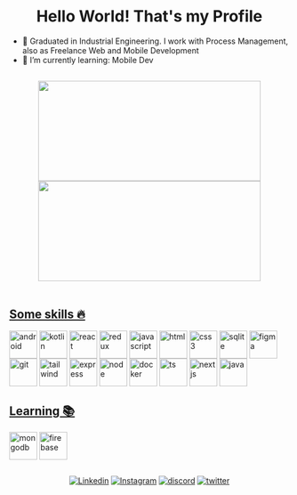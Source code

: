 ## <h1 align="center">Hello World! That's my Profile</h2>

- 🚀 Graduated in Industrial Engineering. I work with Process Management, also as Freelance Web and Mobile Development
- 🌱 I’m currently learning: Mobile Dev



##

<div align="center" >  
<a href="https://github.com/valtercfjunior">
<img  height="180em" width="400em" src="https://github-readme-stats.vercel.app/api?username=valtercfjunior&show_icons=true&theme=nightowl"/>
<img  height="180em" width="400em" src="https://github-readme-stats.vercel.app/api/top-langs/?username=valtercfjunior&layout=compact&theme=nightowl"/>
</div>
  <br>
  
## Some skills 🔥
  

<div style="display: inline-block">

<img align="center" height="50em" src="https://cdn.jsdelivr.net/gh/devicons/devicon/icons/android/android-original.svg" alt="android">  
<img align="center" height="50em" src="https://cdn.jsdelivr.net/gh/devicons/devicon/icons/kotlin/kotlin-original.svg" alt="kotlin">  
<img align="center" height="50em" src="https://cdn.jsdelivr.net/gh/devicons/devicon/icons/react/react-original.svg" alt="react">  
<img align="center" height="50em" src="https://cdn.jsdelivr.net/gh/devicons/devicon/icons/redux/redux-original.svg" alt="redux">
<img align="center" height="50em" src="https://cdn.jsdelivr.net/gh/devicons/devicon/icons/javascript/javascript-original.svg" alt="javascript">
<img align="center" height="50em" src="https://cdn.jsdelivr.net/gh/devicons/devicon/icons/html5/html5-original.svg" alt="html">
<img align="center" height="50em" src="https://cdn.jsdelivr.net/gh/devicons/devicon/icons/css3/css3-original.svg" alt="css3">
<img align="center" height="50em" src="https://cdn.jsdelivr.net/gh/devicons/devicon/icons/sqlite/sqlite-original.svg" alt="sqlite">    
<img align="center" height="50em" src="https://cdn.jsdelivr.net/gh/devicons/devicon/icons/figma/figma-original.svg" alt="figma">
<img align="center" height="50em" src="https://cdn.jsdelivr.net/gh/devicons/devicon/icons/git/git-original.svg" alt="git">
<img align="center" height="50em" src="https://cdn.jsdelivr.net/gh/devicons/devicon/icons/tailwindcss/tailwindcss-plain.svg" alt="tailwind">
<img align="center" height="50em" src="https://cdn.jsdelivr.net/gh/devicons/devicon/icons/express/express-original.svg" alt="express">
<img align="center" height="50em" src="https://cdn.jsdelivr.net/gh/devicons/devicon/icons/nodejs/nodejs-original.svg" alt="node">
<img align="center" height="50em" src="https://cdn.jsdelivr.net/gh/devicons/devicon/icons/docker/docker-original.svg" alt="docker">
<img align="center" height="50em" src="https://cdn.jsdelivr.net/gh/devicons/devicon/icons/typescript/typescript-original.svg" alt="ts">
<img align="center" height="50em" src="https://cdn.jsdelivr.net/gh/devicons/devicon/icons/nextjs/nextjs-original-wordmark.svg" alt="nextjs">
<img align="center" height="50em" src="https://cdn.jsdelivr.net/gh/devicons/devicon/icons/java/java-original.svg" alt="java">




  

           
          
</div>
  <br>

## Learning 📚
  

<div style="display: inline-block">
  
  <img align="center" height="50em" src="https://cdn.jsdelivr.net/gh/devicons/devicon/icons/mongodb/mongodb-original.svg" alt="mongodb">
  <img align="center" height="50em" src="https://cdn.jsdelivr.net/gh/devicons/devicon/icons/firebase/firebase-plain.svg" alt="firebase">
</div>
  <br>
  
  
##  
  
  <div align="center">
<a href="https://www.linkedin.com/in/valter-junior-655370139/" target="_blank"><img src="https://img.shields.io/badge/LinkedIn-0077B5?style=for-the-badge&logo=linkedin&logoColor=white" alt="Linkedin"></a>
<a href="https://www.instagram.com/valterj/" target="_blank"><img src="https://img.shields.io/badge/Instagram-E4405F?style=for-the-badge&logo=instagram&logoColor=white" alt="Instagram"></a>
<a href="discordapp.com/users/valterjunior#0149" target="_blank"><img src="https://img.shields.io/badge/Discord-7289DA?style=for-the-badge&logo=discord&logoColor=white" alt="discord"></a>
<a href="https://twitter.com/valtercfjunior" target="_blank"><img src="https://img.shields.io/badge/Twitter-1DA1F2?style=for-the-badge&logo=twitter&logoColor=white" alt="twitter"></a>
</div>
  
  
  

  

